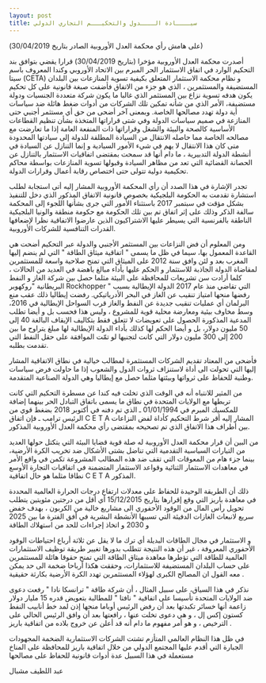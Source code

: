 ```yaml
---
layout: post
title: سيــــادة الــــدول والتحكيـــم التجاري الدولي
---
```

(على هامش رأي محكمة العدل الأوروبية الصادر بتاريخ 30/04/2019)

أصدرت محكمة العدل الأوروبية مؤخرا (بتاريخ 30/04/2019) قرارا يقضي بتوافق بند التحكيم الوارد في اتفاق الاستثمار الحر المبرم بين الاتحاد الأوروبي وكندا المعروف باسم سيتا (CETA) و نظام محكمة الاستثمار المتعلق بكيفية تسوية المنازعات بين البلدان المستضيفة والمستثمرين ، الذي هو جزء من الاتفاق فأضفت صبغة قانونية على كل تحكيم يكون هدفه تسوية نزاع بين المستثمر الذي غالبا ما يكون شركة متعددة الجنسيات ودولة مستضيفة، الأمر الذي من شأنه تمكين تلك الشركات من أدوات ضغط هائلة ضد سياسات أية دولة تهدد مصالحها الخاصة. وبمعنى آخر أضحى من حق أي مستثمر أجنبي حتى المنازعة في صميم سياسات الدولة وفي شتى قراراتها المتخذة بشأن تنظيم القطاعات الأساسية كالصحة والبيئة والشغل وقراراتها ذات المنفعة العامة إذا ما تعارضت مع مصالحه الخاصة مما حاصله الانتقال من السيادة المطلقة للدولة إلى سيادتها المحدودة متى كان هذا الانتقال لا يهم في شيء الأمور السيادية و إنما التنازل عن السيادة في أنشطة الدولة التدبيرية ، ما دام أنها قد سمحت بمقتضى اتفاقيات الاستثمار بالتنازل عن الحصانة القضائية التي تعد من مظاهر السيادة وقبولها تسوية المنازعات بواسطة محاكم تحكيمية دولية تتولى حتى اختصاص رقابة أعمال وقرارات الدولة.

تجدر الإشارة في هذا الصدد أن رأي المحكمة الأوروبية المشار إليه أتى استجابة لطلب استشارة تقدمت به الحكومة البلجيكية بخصوص قانونية الاتفاق المذكور الذي دخل للتنفيذ بشكل مؤقت في سبتمبر 2017 باستثناء الأمور التي جرى بشأنها اللجوء إلى المحكمة سالفة الذكر وذلك على إثر اتفاق تم بين تلك الحكومة مع حكومة منطقة والونيا البلجيكية الناطقة بالفرنسية التي يسيطر عليها الاشتراكيون الذين عارضوا الاتفاقية نظرا لإضعافها القدرات التنافسية للشركات الأوروبية.

ومن المعلوم أن فض النزاعات بين المستثمر الأجنبي والدولة عبر التحكيم أضحت هي القاعدة المعمول بها، سيما في ظل ما يسمى " اتفاقية ميثاق الطاقة " التي لم ينضم إليها المغرب بعد و لئن وافق سنة 2012 على الميثاق التي تمنح صلاحية واسعة للمستثمرين لمقاضاة الدولة الجاذبة للاستثمار و الحكم عليها بأداء مبالغ باهضة في العديد من الحالات ، كلما أرادت سن تشريعات للمحافظة على البيئة مثلما حصل بين شركة  الغاز و النفط البريطانية "روكهوبر Rockhopper " التي تقاضي منذ عام 2017 الدولة الإيطالية بسبب رفضها منحها امتياز تنقيب عن الغاز في البحر الأدرياتيكي. رفضت إيطاليا ذلك عقب منع البرلمان أي عمليات تنقيب جديدة عن النفط والغاز قرب السواحل الإيطالية في 2016، وسط مخاوف بيئية ومعارضة محلية قوية للمشروع ، وليس هذا فحسب بل و أيضا تطلب المدعية المذكورة الحصول على تعويضات لا تتعلق فقط بتكاليف الإيقاف البالغة 40 إلى 50 مليون دولار، بل و أيضا الحكم لها كذلك بأداء الدولة الإيطالية لها مبلغ يتراوح ما بين 200 إلى 300 مليون دولار التي كانت لتجنيها لو تمّت الموافقة على حقل النفط التي تقدمت بطلبه.  

فأضحى من المعتاد تقديم الشركات المستثمرة لمطالب خيالية في نطاق الاتفاقية المشار إليها التي تحولت الى أداة لاستنزاف ثروات الدول والشعوب إذا ما حاولت فرض سياسات وطنية للحفاظ على ثرواتها وبيئتها مثلما حصل مع إيطاليا وهي الدولة الصناعية المتقدمة.

من المثير للانتباه أنه في الوقت الذي تخلت فيه كندا عن مسطرة التحكيم التي كانت تربطها مع الولايات المتحدة في نطاق ما يسمى باتفاق التبادل الحر بينهما إضافة للمكسيك المبرم في 01/01/1994 ـ الذي تم دفنه في أكتوبر 2018 بضغط قوي من الرئيس ترامب ـ فإن اتفاق C E T A  المشار إليه أقر شرط التحكيم كأداة لفض النزاعات بين أطراف هذا الاتفاق الذي تم تصحيحه بمقتضى رأي محكمة العدل الأوروبية المذكور. 

من البين أن قرار محكمة العدل الأوروبية له صلة قوية قضايا البيئة التي يتكتل حولها العديد من التيارات السياسية التقدمية التي تناضل بشتى الأشكال ضد تخريب الكرة الأرضية، بينما جزء هام من المعوقات التي تقف ضد هذه المطالب المشروعة تكمن في واقع الأمر في معاهدات الاستثمار الثنائية وقواعد الاستثمار المتضمنة في اتفاقيات التجارة الأوسع نطاقا مثلما هو حال اتفاقية C E T A   المذكور.

ذلك أن الطريقة الوحيدة للحفاظ على معدلات ارتفاع درجات الحرارة العالمية المحددة في معاهدة باريز التي وقع إقرارها بتاريخ 15/12/2015 أي أقل من درجتين مئويتين يتطلب تحويل رأس المال من الوقود الأحفوري الى مشاريع خالية من الكربون ، بهدف خفض سريع لانبعاث الغازات الدفيئة التي تسببها الأنشطة البشرية في أفق الفترة ما بين 2025 و 2030 و اتخاذ إجراءات للحد من استهلاك الطاقة 

و الاستثمار في مجال الطاقات البديلة أي ترك ما لا يقل عن ثلاثة أرباع احتياطات الوقود الأحفوري المعروفة ، غير أن هذه النتيجة تتطلب بدورها تغيير طريقة توظيف الاستثمارات العالمية للطاقة التي تؤطرها معاهدة ميثاق الطاقة التي تمنح حقوقا هائلة للمستثمرين على حساب البلدان المستضيفة للاستثمارات، وحققت هكذا أرباحا ضخمة الى حد يمكن معه القول ان المصالح الكبرى لهؤلاء المستثمرين تهدد الكرة الأرضية بكارثة حقيقية .

نذكر في هذا السياق، على سبيل المثال ،  أن شركة طاقة " ترانسكا نادا " رفعت دعوى ضد الولايات المتحدة تأسيسا على اتفاقية " نافتا " للمطالبة بتعويض قدره 15 مليار دولار زاعمة أنها خسائر تكبدتها بعد أن رفض الرئيس أوباما منحها إذن لمد خط  أنابيب النفط  كستون إكس إل ، و هي دعوى تخلت عنها ، رافعتها بعد أن وافق الرئيس الحالي على الترخيص ، و هو أمر مفهوم ما دام أنه قد أعلن عن خروج بلاده من اتفاقية باريز .

في ظل هذا النظام العالمي المتأزم تشتت الشركات الاستثمارية الضخمة المجهودات الجبارة التي أقدم عليها المجتمع الدولي من خلال اتفاقية باريز للمحافظة على المناخ مستعملة في هذا السبيل عدة أدوات قانونية للحفاظ على مصالحها

عبد اللطيف مشبال